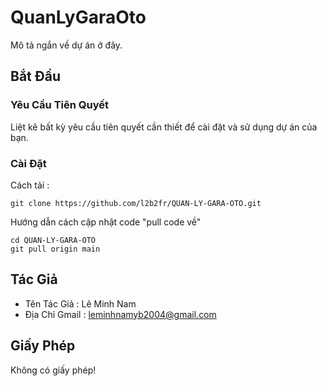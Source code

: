 # QuanLyGaraOto

Mô tả ngắn về dự án ở đây.

## Bắt Đầu

### Yêu Cầu Tiên Quyết

Liệt kê bất kỳ yêu cầu tiên quyết cần thiết để cài đặt và sử dụng dự án của bạn.

### Cài Đặt
Cách tải :
```
git clone https://github.com/l2b2fr/QUAN-LY-GARA-OTO.git
```
Hướng dẫn cách cập nhật code "pull code về"
```
cd QUAN-LY-GARA-OTO
git pull origin main
```

## Tác Giả

- Tên Tác Giả : Lê Minh Nam
- Địa Chỉ Gmail : leminhnamyb2004@gmail.com

## Giấy Phép

Không có giấy phép!
